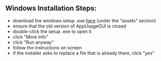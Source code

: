 ## Windows Installation Steps:
* download the windows setup .exe [here](https://github.com/Adam-Color/AppUsageGUI/releases/latest) (under the "assets" section)
* ensure that the old version of AppUsageGUI is closed
* double-click the setup .exe to open it
* click "More info"
* click "Run anyway"
* follow the instructions on screen
* if the installer asks to replace a file that is already there, click "yes"

